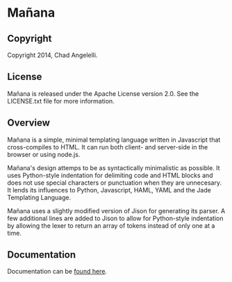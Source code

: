 # Mañana

## Copyright
Copyright 2014, Chad Angelelli.

## License
Mañana is released under the Apache License version 2.0. See the LICENSE.txt file for more information.

## Overview
Mañana is a simple, minimal templating language written in Javascript that cross-compiles to HTML. It can run both client- and server-side in the browser or using node.js.  

Mañana's design attemps to be as syntactically minimalistic as possible. It uses Python-style indentation for delimiting code and HTML blocks and does not use special characters or punctuation when they are unnecesary. It lends its influences to Python, Javascript, HAML, YAML and the Jade Templating Language. 

Mañana uses a slightly modified version of Jison for generating its parser. A few additional lines are added to Jison to allow for Python-style indentation by allowing the lexer to return an array of tokens instead of only one at a time.

## Documentation
Documentation can be [found here](http://chad.angelel.li/manana).
